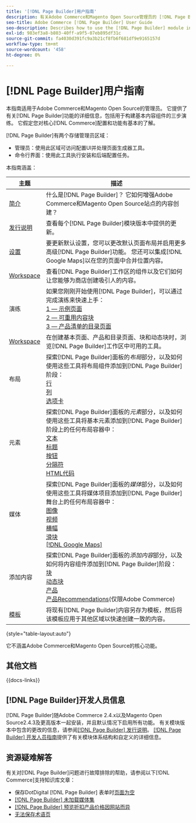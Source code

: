 ```yaml
---
title: '[!DNL Page Builder]用户指南'
description: 有关Adobe Commerce和Magento Open Source管理员的 [!DNL Page Builder] 的全面信息。
seo-title: Adobe Commerce [!DNL Page Builder] User Guide
seo-description: Describes how to use the [!DNL Page Builder] module in Adobe Commerce or Magento Open Source.
exl-id: 983ef3a8-b803-40ff-a9f5-07eb895df31c
source-git-commit: fa4030d391fc9a3b21cf8fb6f681df9e9165157d
workflow-type: tm+mt
source-wordcount: '458'
ht-degree: 0%

---
```


# [!DNL Page Builder]用户指南

本指南适用于Adobe Commerce和Magento Open Source的管理员。 它提供了有关[!DNL Page Builder]功能的详细信息，包括用于构建基本内容组件的三步演练。 它假定您对核心[!DNL Commerce]配置和功能有基本的了解。

[!DNL Page Builder]有两个存储管理员区域：

- 管理员：使用此区域可访问配置UI并处理页面生成器工具。
- 命令行界面：使用此工具执行安装和后端配置任务。

本指南涵盖：

| 主题 | 描述 |
| ------- | ----------- |
| [简介](introduction.md) | 什么是[!DNL Page Builder]？ 它如何增强Adobe Commerce和Magento Open Source站点的内容创建？ |
| [发行说明](release-notes.md) | 查看每个[!DNL Page Builder]模块版本中提供的更新。 |
| [设置](setup.md) | 要更新默认设置，您可以更改默认页面布局并启用更多高级[!DNL Page Builder]功能。 您还可以集成[!DNL Google Maps]以在您的页面中合并位置内容。 |
| [Workspace](workspace.md) | 查看[!DNL Page Builder]工作区的组件以及它们如何让您能够为商店创建吸引人的内容。 |
| 演练 | 如果您刚刚开始使用[!DNL Page Builder]，可以通过完成演练来快速上手：<br>[1 — 示例页面](1-simple-page.md)<br>[2 — 可重用内容块](2-blocks.md)<br>[3 — 产品清单的目录页面](3-catalog-content.md) |
| [Workspace](workspace.md) | 在创建基本页面、产品和目录页面、块和动态块时，浏览[!DNL Page Builder]工作区中可用的工具。 |
| 布局 | 探索[!DNL Page Builder]面板的&#x200B;_布局_&#x200B;部分，以及如何使用这些工具将布局组件添加到[!DNL Page Builder]阶段： <br>[行](row.md)<br>[列](column.md)<br>[选项卡](tabs.md) |
| 元素 | 探索[!DNL Page Builder]面板的&#x200B;_元素_&#x200B;部分，以及如何使用这些工具将基本元素添加到[!DNL Page Builder]阶段上的任何布局容器中： <br>[文本](text.md)<br>[标题](heading.md)<br>[按钮](buttons.md)<br>[分隔符](divider.md)<br>[HTML代码](html-code.md) |
| 媒体 | 探索[!DNL Page Builder]面板的&#x200B;_媒体_&#x200B;部分，以及如何使用这些工具将媒体项目添加到[!DNL Page Builder]舞台上的任何布局容器中： <br>[图像](image.md)<br>[视频](video.md)<br>[横幅](banner.md)<br>[滑块](slider.md)<br>[[!DNL Google Maps]](map.md) |
| 添加内容 | 探索[!DNL Page Builder]面板的&#x200B;_添加内容_&#x200B;部分，以及如何将内容组件添加到[!DNL Page Builder]阶段： <br>[块](block.md)<br>[动态块](dynamic-block.md)<br>[产品](products.md)<br>[产品Recommendations](recommendations.md)(仅限Adobe Commerce) |
| [模板](templates.md) | 将现有[!DNL Page Builder]内容另存为模板，然后将该模板应用于其他区域以快速创建一致的内容。 |

{style="table-layout:auto"}

它不涵盖Adobe Commerce和Magento Open Source的核心功能。

## 其他文档

{{docs-links}}

## [!DNL Page Builder]开发人员信息

[!DNL Page Builder]随Adobe Commerce 2.4.x以及Magento Open Source2.4.3及更高版本一起安装，并且默认情况下启用所有功能。 有关模块版本中包含的更改的信息，请参阅[[!DNL Page Builder] 发行说明](release-notes.md)。 [[!DNL Page Builder] 开发人员指南](https://developer.adobe.com/commerce/frontend-core/page-builder/)提供了有关模块体系结构和自定义的详细信息。

## 资源疑难解答

有关对[!DNL Page Builder]问题进行故障排除的帮助，请参阅以下[!DNL Commerce]支持知识库文章：

- 保存DotDigital [!DNL Page Builder] 表单时[页面为空](https://experienceleague.adobe.com/docs/commerce-knowledge-base/kb/troubleshooting/miscellaneous/magento-2.4.1-empty-page-when-dotdigital-page-builder-form-saved.html)
- [[!DNL Page Builder] 未加载媒体集](https://experienceleague.adobe.com/docs/commerce-knowledge-base/kb/support-tools/patches/v1-0-12/mdva-32133-magento-patch-page-builder-doesn-t-load-media-gallery.html)
- [[!DNL Page Builder] 预览折扣产品价格因网站而异](https://experienceleague.adobe.com/docs/commerce-knowledge-base/kb/support-tools/patches/v1-0-16/mdva-33453-page-builder-preview-breaks-product-price-differs-across-sites.html)
- [无法保存术语页](https://experienceleague.adobe.com/docs/commerce-knowledge-base/kb/support-tools/patches/v1-0-19/mdva-33614-magento-patch-can-t-save-terms-page.html)
